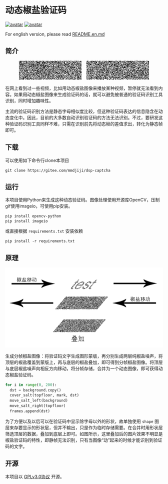 # 动态椒盐验证码

[![avatar](https://img.shields.io/badge/license-GPL_V3.0-brightgreen)](https://choosealicense.com/licenses/gpl-3.0/) [![avatar](https://img.shields.io/badge/language-Python-orange)](https://www.python.org/)

For english version, please read [README.en.md](README.en.md)

## 简介
<center><img src='assets/JjNb.gif'>&nbsp;&nbsp;&nbsp;&nbsp;<img src='assets/static.png'></center>

在网上看到过一些视频，比如用动态椒盐图像来播放某种视频，暂停就无法看到内容。如果用动态椒盐图像来生成验证码的话，就可以避免被普通的验证码识别工具识别，同时增加趣味性。

主流的验证码识别方法是静态字母相似度比较，但这种验证码表达的信息隐含在动态变化中。因此，目前的大多数自动识别验证码的方法无法识别。不过，要研发这种验证码识别工具同样不难，只需在识别前先将动态帧的差值求出，转化为静态帧即可。

## 下载
可以使用如下命令行clone本项目
```shell
git clone https://gitee.com/mmdjiji/dsp-captcha
```

## 运行
本项目使用Python来生成这种动态验证码。图像处理使用开源库OpenCV，压制gif使用imageio，可使用pip安装。

```shell
pip install opencv-python
pip install imageio
```

或直接根据 `requirements.txt` 安装依赖
```shell
pip install -r requirements.txt
```

## 原理

![avatar](assets/generation-process.png)

生成分帧椒盐图像：将验证码文字生成图形蒙版，再分别生成两层纯椒盐噪声，将顶层的椒盐覆盖到蒙版上，再与底层的椒盐叠加，即可得到分帧椒盐图像。将顶层与底层椒盐噪声向相反方向移动，将分帧存储，合并为一个动态图像，即可获得动态椒盐验证码。

```python
for i in range(0, 200):
  dst = background.copy()
  cover_salt(topfloor, mark, dst)
  move_salt_left(background)
  move_salt_right(topfloor)
  frames.append(dst)
```

为了方便以及以后可以在验证码中显示除字母以外的形状，故单独使用 `shape` 图层来存要显示的形状层，但并不输出，只是作为临时存储需要。在合并时用形状层筛选顶层的数据，叠加到底层上即可。如图所示，这里叠加后的图片效果不明显是椒盐验证码的特性，即静帧无法识别，只有当图像“动”起来的时候才能识别到验证码的文字。

## 开源
本项目以 [GPLv3.0协议](https://choosealicense.com/licenses/gpl-3.0/) 开源。